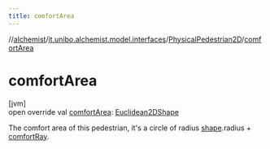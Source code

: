 ```yaml
---
title: comfortArea
---
```

//[alchemist](../../../index.html)/[it.unibo.alchemist.model.interfaces](../index.html)/[PhysicalPedestrian2D](index.html)/[comfortArea](comfort-area.html)



# comfortArea



[jvm]\
open override val [comfortArea](comfort-area.html): [Euclidean2DShape](../../it.unibo.alchemist.model.interfaces.geometry.euclidean2d/index.html#1496739300%2FClasslikes%2F-134779887)



The comfort area of this pedestrian, it's a circle of radius [shape](index.html#300387463%2FProperties%2F-134779887).radius + [comfortRay](comfort-ray.html).




